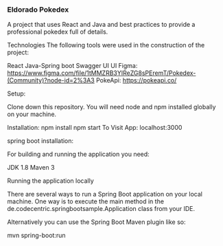 ### Eldorado Pokedex

A project that uses React and Java and best practices to provide a professional pokedex full of details.

Technologies
The following tools were used in the construction of the project:


React
Java-Spring boot
Swagger UI
UI Figma: https://www.figma.com/file/1tMMZRB3YIReZG8sPEremT/Pokedex-(Community)?node-id=2%3A3
PokeApi: https://pokeapi.co/

Setup:

Clone down this repository. You will need node and npm installed globally on your machine.

Installation: npm install
npm start  To Visit App: localhost:3000

spring boot installation:

For building and running the application you need:

   JDK 1.8
   Maven 3

 Running the application locally

 There are several ways to run a Spring Boot application on your local machine. One way is to execute the main method in the         de.codecentric.springbootsample.Application class from your IDE.

 Alternatively you can use the Spring Boot Maven plugin like so:

   mvn spring-boot:run

















